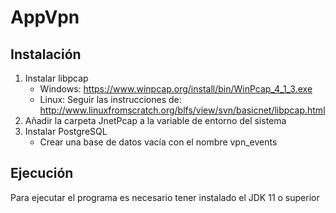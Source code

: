# AppVpn
 
## Instalación

1. Instalar libpcap
    * Windows: https://www.winpcap.org/install/bin/WinPcap_4_1_3.exe
    * Linux: Seguir las instrucciones de: http://www.linuxfromscratch.org/blfs/view/svn/basicnet/libpcap.html
1. Añadir la carpeta JnetPcap a la variable de entorno del sistema
1. Instalar PostgreSQL
    * Crear una base de datos vacía con el nombre vpn_events

## Ejecución

Para ejecutar el programa es necesario tener instalado el JDK 11 o superior
